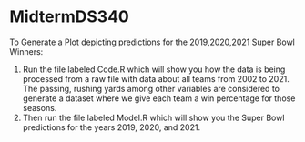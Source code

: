 # MidtermDS340

To Generate a Plot depicting predictions for the 2019,2020,2021 Super Bowl Winners:
1) Run the file labeled Code.R which will show you how the data is being processed from a raw file with data about all teams from 2002 to 2021. The passing, rushing yards among other variables are considered to generate a dataset where we give each team a win percentage for those seasons.
2) Then run the file labeled Model.R which will show you the Super Bowl predictions for the years 2019, 2020, and 2021.
